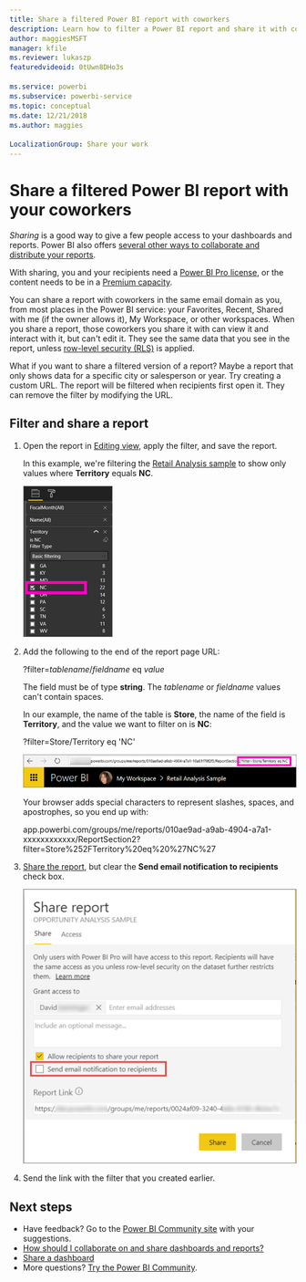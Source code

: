 ```yaml
---
title: Share a filtered Power BI report with coworkers
description: Learn how to filter a Power BI report and share it with coworkers in your organization.
author: maggiesMSFT
manager: kfile
ms.reviewer: lukaszp
featuredvideoid: 0tUwn8DHo3s

ms.service: powerbi
ms.subservice: powerbi-service
ms.topic: conceptual
ms.date: 12/21/2018
ms.author: maggies

LocalizationGroup: Share your work
---
```

# Share a filtered Power BI report with your coworkers
*Sharing* is a good way to give a few people access to your dashboards and reports. Power BI also offers [several other ways to collaborate and distribute your reports](service-how-to-collaborate-distribute-dashboards-reports.md).

With sharing, you and your recipients need a [Power BI Pro license](service-features-license-type.md), or the content needs to be in a [Premium capacity](service-premium.md). 

You can share a report with coworkers in the same email domain as you, from most places in the Power BI service: your Favorites, Recent, Shared with me (if the owner allows it), My Workspace, or other workspaces. When you share a report, those coworkers you share it with can view it and interact with it, but can't edit it. They see the same data that you see in the report, unless [row-level security (RLS)](service-admin-rls.md) is applied. 

What if you want to share a filtered version of a report? Maybe a report that only shows data for a specific city or salesperson or year. Try creating a custom URL. The report will be filtered when recipients first open it. They can remove the filter by modifying the URL.

## Filter and share a report

1. Open the report in [Editing view](consumer/end-user-reading-view.md), apply the filter, and save the report.
   
   In this example, we're filtering the [Retail Analysis sample](sample-tutorial-connect-to-the-samples.md) to show only values where **Territory** equals **NC**.
   
   ![Report filter pane](media/service-share-reports/power-bi-filter-report2.png)
2. Add the following to the end of the report page URL:
   
   ?filter=*tablename*/*fieldname* eq *value*
   
    The field must be of type **string**. The *tablename* or *fieldname* values can't contain spaces.
   
   In our example, the name of the table is **Store**, the name of the field is **Territory**, and the value we want to filter on is **NC**:
   
    ?filter=Store/Territory eq 'NC'
   
   ![Filtered report URL](media/service-share-reports/power-bi-filter-url3.png)
   
   Your browser adds special characters to represent slashes, spaces, and apostrophes, so you end up with:
   
   app.powerbi.com/groups/me/reports/010ae9ad-a9ab-4904-a7a1-xxxxxxxxxxxx/ReportSection2?filter=Store%252FTerritory%20eq%20%27NC%27

3. [Share the report](service-share-dashboards.md), but clear the **Send email notification to recipients** check box. 

    ![Share report dialog box](media/service-share-reports/power-bi-share-report-dialog.png)

4. Send the link with the filter that you created earlier.

## Next steps
* Have feedback? Go to the [Power BI Community site](https://community.powerbi.com/) with your suggestions.
* [How should I collaborate on and share dashboards and reports?](service-how-to-collaborate-distribute-dashboards-reports.md)
* [Share a dashboard](service-share-dashboards.md)
* More questions? [Try the Power BI Community](http://community.powerbi.com/).

